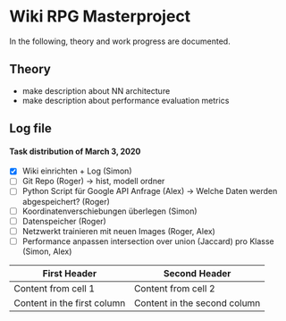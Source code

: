 # Wiki RPG Masterproject

In the following, theory and work progress are documented.

## Theory
- make description about NN architecture
- make description about performance evaluation metrics

## Log file
#### Task distribution of March 3, 2020
- [x] Wiki einrichten + Log (Simon)
- [ ] Git Repo (Roger)
-> hist, modell ordner
- [ ] Python Script für Google API Anfrage (Alex)
-> Welche Daten werden abgespeichert? (Roger)
- [ ] Koordinatenverschiebungen überlegen (Simon)
- [ ] Datenspeicher (Roger)
- [ ] Netzwerkt trainieren mit neuen Images (Roger, Alex)
- [ ] Performance anpassen intersection over union (Jaccard) pro Klasse (Simon, Alex)

First Header | Second Header
------------ | -------------
Content from cell 1 | Content from cell 2
Content in the first column | Content in the second column
